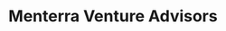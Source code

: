 ---
layout: firm_page
title: "Menterra Venture Advisors"
id: "menterra.com"
permalink: "/menterraventureadvisorsmenterra.com/"
website: "https://www.menterra.com"
offices: "Bangalore (India)"
investment_stages: "Seed, Series A"
portfolio_companies: "Biosense, Stones2Milestones, Math Buddy, Omix, Leap Skills, Iron Kettle, iDreamCareer.com, Farm Folks, Curiositi Learning Solutions, Chrysalis, Adiuvo Diagnostics"
portfolio_link: "https://www.menterra.com/portfolio-listing/"
investment_markets: "Healthcare, Education & Skill Development, Agriculture"
founded_year: "2010"
description: "Menterra Venture Advisors is an impact investment firm focused on transforming education, agriculture, and healthcare in India. They partner with early-stage and growth-stage entrepreneurs who combine breakthrough ideas with execution discipline to address unmet needs and deliver scalable social impact."
linkedin: "https://www.linkedin.com/company/menterra-venture-advisors/"
twitter: "https://twitter.com/menterra_vc"
instagram: ""
team_page: "https://www.menterra.com/menterra-impact-team/"
investor_type: "Venture Capital, Impact Investor"
crunchbase: "https://www.crunchbase.com/organization/menterra-venture-advisors"
pitchbook: ""

# SEO Optimization
meta_title: "Menterra Venture Advisors - VC Firm - projectstartups.com"
meta_description: "Menterra Venture Advisors, Menterra Venture Advisors is an impact investment firm focused on transforming education, agriculture, and healthcare in India. They partner with earl..."
meta_keywords: "Menterra Venture Advisors, Healthcare, Education & Skill Development, Agriculture, VC firm, venture capital, startup investor, projectstartups.com"
canonical_url: "https://vc.projectstartups.com/menterraventureadvisorsmenterra.com/"
---